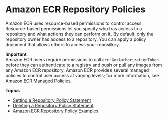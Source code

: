 # Amazon ECR Repository Policies<a name="RepositoryPolicies"></a>

Amazon ECR uses resource\-based permissions to control access\. Resource\-based permissions let you specify who has access to a repository and what actions they can perform on it\. By default, only the repository owner has access to a repository\. You can apply a policy document that allows others to access your repository\.

**Important**  
Amazon ECR users require permissions to call `ecr:GetAuthorizationToken` before they can authenticate to a registry and push or pull any images from any Amazon ECR repository\. Amazon ECR provides several managed policies to control user access at varying levels; for more information, see [Amazon ECR Managed Policies](ecr_managed_policies.md)\.

**Topics**
+ [Setting a Repository Policy Statement](set-repository-policy.md)
+ [Deleting a Repository Policy Statement](delete-repository-policy.md)
+ [Amazon ECR Repository Policy Examples](RepositoryPolicyExamples.md)